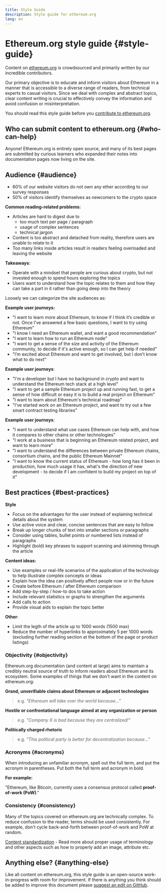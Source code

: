 ```yaml
---
title: Style Guide
description: Style guide for ethereum.org
lang: en
---
```


# Ethereum.org style guide {#style-guide}

Content on [ethereum.org](/) is crowdsourced and primarily written by our incredible contributors.

Our primary objective is to educate and inform visitors about Ethereum in a manner that is accessible to a diverse range of readers, from technical experts to casual visitors. Since we deal with complex and abstract topics, clear content writing is crucial to effectively convey the information and avoid confusion or misinterpretation.

You should read this style guide before you [contribute to ethereum.org](/contributing/).

## Who can submit content to ethereum.org {#who-can-help}

Anyone! Ethereum.org is entirely open source, and many of its best pages are submitted by curious learners who expanded their notes into documentation pages now living on the site.

## Audience {#audience}

- 60% of our website visitors do not own any ether according to our survey responses
- 50% of visitors identify themselves as newcomers to the crypto space

**Common reading-related problems:**

- Articles are hard to digest due to
  - too much text per page / paragraph
  - usage of complex sentences
  - technical jargon
- Content is too abstract and detached from reality, therefore users are unable to relate to it
- Too many links inside articles result in readers feeling overloaded and leaving the website

**Takeaways**:

- Operate with a mindset that people are curious about crypto, but not invested enough to spend hours exploring the topics
- Users want to understand how the topic relates to them and how they can take a part in it rather than going deep into the theory

Loosely we can categorize the site audiences as:

<ExpandableCard
title="Individuals"
contentPreview='App users, investors, enthusiasts, or anyone who is "new to Ethereum".'>

**Example user journeys:**

- "I want to learn more about Ethereum, to know if I think it’s credible or not. Once I’ve answered a few basic questions, I want to try using Ethereum"
- "I know I need an Ethereum wallet, and want a good recommendation"
- "I want to learn how to run an Ethereum node"
- "I want to get a sense of the size and activity of the Ethereum community, to decide if it's active enough, so I can get help if needed"
- "I’m excited about Ethereum and want to get involved, but I don’t know what to do next"

</ExpandableCard>

<ExpandableCard
title="Developers"
contentPreview="Developers or others who want technical information about Ethereum.">

**Example user journeys**:

- "I'm a developer but I have no background in crypto and want to understand the Ethereum tech stack at a high level"
- "I want to get a sample Ethereum project up and running fast, to get a sense of how difficult or easy it is to build a real project on Ethereum"
- "I want to learn about Ethereum's technical roadmap"
- "I’ve started work on an Ethereum project, and want to try out a few smart contract testing libraries"

</ExpandableCard>

<ExpandableCard
title="Enterprises"
contentPreview="People, businesses, and other organizations who want to understand Ethereum's value in an enterprise setting.">

**Example user journeys**:

- "I want to understand what use cases Ethereum can help with, and how it compares to other chains or other technologies"
- "I work at a business that is beginning an Ethereum related project, and want to learn more"
- "I want to understand the differences between private Ethereum chains, consortium chains, and the public Ethereum Mainnet"
- "I want to know the current status of Ethereum - how long has it been in production, how much usage it has, what's the direction of new development - to decide if I am confident to build my project on top of it"

</ExpandableCard>

## Best practices {#best-practices}

**Style**

- Focus on the advantages for the user instead of explaining technical details about the system
- Use active voice and clear, concise sentences that are easy to follow
- Break up longer chunks of text into smaller sections or paragraphs
- Consider using tables, bullet points or numbered lists instead of paragraphs
- Highlight (bold) key phrases to support scanning and skimming through the article

**Content ideas:**

- Use examples or real-life scenarios of the application of the technology to help illustrate complex concepts or ideas
- Explain how the idea can positively affect people now or in the future
- Create before Ethereum / after Ethereum comparison
- Add step-by-step / how-to dos to take action
- Include relevant statistics or graphs to strengthen the arguments
- Add calls to action
- Provide visual aids to explain the topic better

**Other**:

- Limit the legth of the article up to 1000 words (1500 max)
- Reduce the number of hyperlinks to approximately 5 per 1000 words (excluding further reading section at the bottom of the page or product listings)

### Objectivity {#objectivity}

Ethereum.org documentation (and content at large) aims to maintain a credibly neutral source of truth to inform readers about Ethereum and its ecosystem. Some examples of things that we don't want in the content on ethereum.org:

**Grand, unverifiable claims about Ethereum or adjacent technologies**

> e.g. _"Ethereum will take over the world because..."_

**Hostile or confrontational language aimed at any organization or person**

> e.g. _"Company X is bad because they are centralized!"_

**Politically charged rhetoric**

> e.g. _"This political party is better for decentralization because..."_

### Acronyms {#acronyms}

When introducing an unfamiliar acronym, spell out the full term, and put the acronym in parentheses. Put both the full term and acronym in bold.

**For example:**

"Ethereum, like Bitcoin, currently uses a consensus protocol called **proof-of-work (PoW)**."

### Consistency {#consistency}

Many of the topics covered on ethereum.org are technically complex. To reduce confusion to the reader, terms should be used consistently. For example, don't cycle back-and-forth between proof-of-work and PoW at random.

[Content standardization](/style-guide/content-standardization/) - Read more about proper usage of terminology and other aspects such as how to properly add an image, attribute etc.

## Anything else? {#anything-else}

Like all content on ethereum.org, this style guide is an open-source work-in-progress with room for improvement. If there is anything you think should be added to improve this document please [suggest an edit on GitHub](https://github.com/ethereum/ethereum-org-website/blob/dev/src/content/contributing/style-guide/index.md).
